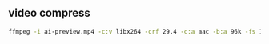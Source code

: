 ## video compress

```sh
ffmpeg -i ai-preview.mp4 -c:v libx264 -crf 29.4 -c:a aac -b:a 96k -fs 10M ai-preview-10mb.mp4
```

